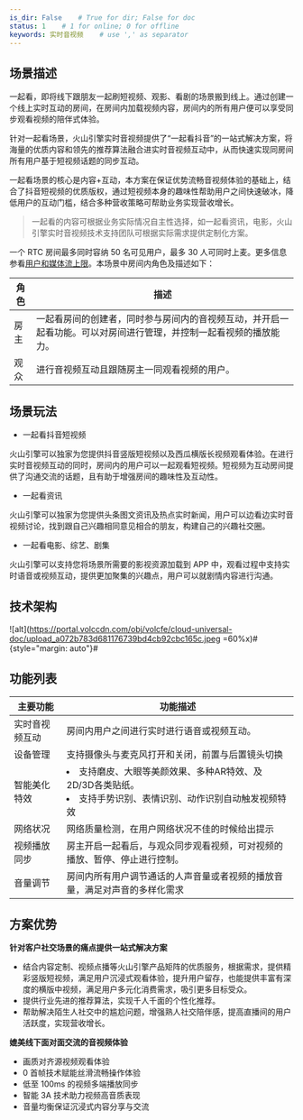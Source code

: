 ```yaml
---
is_dir: False    # True for dir; False for doc
status: 1    # 1 for online; 0 for offline
keywords: 实时音视频    # use ',' as separator
---
```


## 场景描述

一起看，即将线下跟朋友一起刷短视频、观影、看剧的场景搬到线上。通过创建一个线上实时互动的房间，在房间内加载视频内容，房间内的所有用户便可以享受同步观看视频的陪伴式体验。

针对一起看场景，火山引擎实时音视频提供了“一起看抖音”的一站式解决方案，将海量的优质内容和领先的推荐算法融合进实时音视频互动中，从而快速实现同房间所有用户基于短视频话题的同步互动。


一起看场景的核心是内容+互动，本方案在保证优势流畅音视频体验的基础上，结合了抖音短视频的优质版权，通过短视频本身的趣味性帮助用户之间快速破冰，降低用户的互动门槛，结合多种营收策略可帮助业务实现营收增长。

> 一起看的内容可根据业务实际情况自主性选择，如一起看资讯，电影，火山引擎实时音视频技术支持团队可根据实际需求提供定制化方案。

一个 RTC 房间最多同时容纳 50 名可见用户，最多 30 人可同时上麦。更多信息参看[用户和媒体流上限](https://www.volcengine.com/docs/6348/257549)。本场景中房间内角色及描述如下：

|角色 |描述 |
|---|---|
|房主 |一起看房间的创建者，同时参与房间内的音视频互动，并开启一起看功能。可以对房间进行管理，并控制一起看视频的播放能力。 |
|观众 |进行音视频互动且跟随房主一同观看视频的用户。 |

## 场景玩法

- 一起看抖音短视频

火山引擎可以独家为您提供抖音竖版短视频以及西瓜横版长视频观看体验。在进行实时音视频互动的同时，房间内的用户可以一起观看短视频。短视频为互动房间提供了沟通交流的话题，且有助于增强房间的趣味性及互动性。

- 一起看资讯

火山引擎可以独家为您提供头条图文资讯及热点实时新闻，用户可以边看边实时音视频讨论，找到跟自己兴趣相同意见相合的朋友，构建自己的兴趣社交圈。

- 一起看电影、综艺、剧集

火山引擎可以支持您将场景所需要的影视资源加载到 APP 中，观看过程中支持实时语音或视频互动，提供更加聚集的兴趣点，用户可以就剧情内容进行沟通。

## 技术架构

![alt](https://portal.volccdn.com/obj/volcfe/cloud-universal-doc/upload_a072b783d681176739bd4cb92cbc165c.jpeg =60%x)#{style="margin: auto"}#
## 功能列表

|主要功能 |功能描述 |
|---|---|
|实时音视频互动 |房间内用户之间进行实时进行语音或视频互动。 |
|设备管理 |支持摄像头与麦克风打开和关闭，前置与后置镜头切换 |
|智能美化特效 |<li> 支持磨皮、大眼等美颜效果、多种AR特效、及2D/3D各类贴纸。</li><li>支持手势识别、表情识别、动作识别自动触发视频特效</li> |
|网络状况 |网络质量检测，在用户网络状况不佳的时候给出提示 |
|视频播放同步 |房主开启一起看后，与观众同步观看视频，可对视频的播放、暂停、停止进行控制。 |
|音量调节 |房间内所有用户调节通话的人声音量或者视频的播放音量，满足对声音的多样化需求 |

## 方案优势

**针对客户社交场景的痛点提供一站式解决方案**

- 结合内容定制、视频点播等火山引擎产品矩阵的优质服务，根据需求，提供精彩竖版短视频，满足用户沉浸式观看体验，提升用户留存，也能提供丰富有深度的横版中视频，满足用户多元化消费需求，吸引更多目标受众。
- 提供行业先进的推荐算法，实现千人千面的个性化推荐。
- 帮助解决陌生人社交中的尴尬问题，增强熟人社交陪伴感，提高直播间的用户活跃度，实现营收增长。

**媲美线下面对面交流的音视频体验**

- 画质对齐源视频观看体验
- 0 首帧技术赋能丝滑流畅操作体验
- 低至 100ms 的视频多端播放同步
- 智能 3A 技术助力视频高音质表现
- 音量均衡保证沉浸式内容分享与交流
